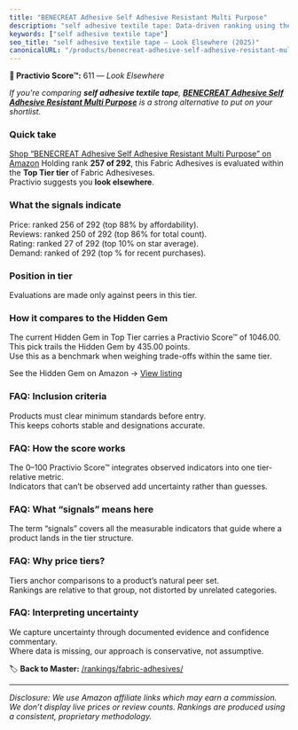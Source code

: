 ```yaml
---
title: "BENECREAT Adhesive Self Adhesive Resistant Multi Purpose"
description: "self adhesive textile tape: Data-driven ranking using the Practivio Score™. Positioned by quality, value, demand, findability, momentum."
keywords: ["self adhesive textile tape"]
seo_title: "self adhesive textile tape — Look Elsewhere (2025)"
canonicalURL: "/products/benecreat-adhesive-self-adhesive-resistant-multi-purpose-B08C729LHB/"
---
```


**🚫 Practivio Score™:** 611 — _Look Elsewhere_


*If you're comparing **self adhesive textile tape**, **[BENECREAT Adhesive Self Adhesive Resistant Multi Purpose](https://www.amazon.com/dp/B08C729LHB?tag=practivio-20)** is a strong alternative to put on your shortlist.*
### Quick take
[Shop “BENECREAT Adhesive Self Adhesive Resistant Multi Purpose” on Amazon](https://www.amazon.com/dp/B08C729LHB?tag=practivio-20)
Holding rank **257 of 292**, this Fabric Adhesives is evaluated within the **Top Tier tier** of Fabric Adhesiveses.  
Practivio suggests you **look elsewhere**.

### What the signals indicate
Price: ranked 256 of 292 (top 88% by affordability).  
Reviews: ranked 250 of 292 (top 86% for total count).  
Rating: ranked 27 of 292 (top 10% on star average).  
Demand: ranked  of 292 (top % for recent purchases).

### Position in tier
Evaluations are made only against peers in this tier.

### How it compares to the Hidden Gem
The current Hidden Gem in Top Tier carries a Practivio Score™ of 1046.00.  
This pick trails the Hidden Gem by 435.00 points.  
Use this as a benchmark when weighing trade-offs within the same tier.  

See the Hidden Gem on Amazon → [View listing](https://www.amazon.com/dp/B007TSYNG8?tag=practivio-20)

### FAQ: Inclusion criteria
Products must clear minimum standards before entry.  
This keeps cohorts stable and designations accurate.

### FAQ: How the score works
The 0–100 Practivio Score™ integrates observed indicators into one tier-relative metric.  
Indicators that can’t be observed add uncertainty rather than guesses.

### FAQ: What “signals” means here
The term “signals” covers all the measurable indicators that guide where a product lands in the tier structure.

### FAQ: Why price tiers?
Tiers anchor comparisons to a product’s natural peer set.  
Rankings are relative to that group, not distorted by unrelated categories.

### FAQ: Interpreting uncertainty
We capture uncertainty through documented evidence and confidence commentary.  
Where data is missing, our approach is conservative, not assumptive.


🏷️ **Back to Master:** [/rankings/fabric-adhesives/](/rankings/fabric-adhesives/)

---
_Disclosure: We use Amazon affiliate links which may earn a commission. We don’t display live prices or review counts. Rankings are produced using a consistent, proprietary methodology._
